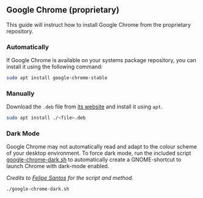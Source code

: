 ## Google Chrome (proprietary)

This guide will instruct how to install Google Chrome from the proprietary repository.

### **Automatically**

If Google Chrome is available on your systems package repository, you can install it using the following command:

```bash
sudo apt install google-chrome-stable
```

### **Manually**

Download the `.deb` file from [its website](https://www.google.com/chrome/) and install it using `apt`.

```bash
sudo apt install ./<file>.deb
```

### **Dark Mode**

Google Chrome may not automatically read and adapt to the colour scheme of your desktop environment. To force dark mode, run the included script [google-chrome-dark.sh](google-chrome-dark.sh) to automatically create a GNOME-shortcut to launch Chrome with dark-mode enabled.

*Credits to [Felipe Santos](https://github.com/felipecrs/dotfiles) for the script and method.*

```bash
./google-chrome-dark.sh
```
